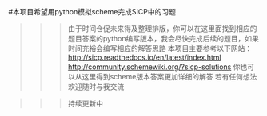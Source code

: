 #本项目希望用python模拟scheme完成SICP中的习题

>>>由于时间仓促未来得及整理排版，你可以在这里面找到相应的题目答案的python编写版本，我会尽快完成后续的题目，如果时间充裕会编写相应的解答思路
>>>本项目主要参考以下网站：
    http://sicp.readthedocs.io/en/latest/index.html
    http://community.schemewiki.org/?sicp-solutions
>>>你也可以从这里得到scheme版本答案更加详细的解答
>>>若有任何想法欢迎随时与我交流

>>>持续更新中
